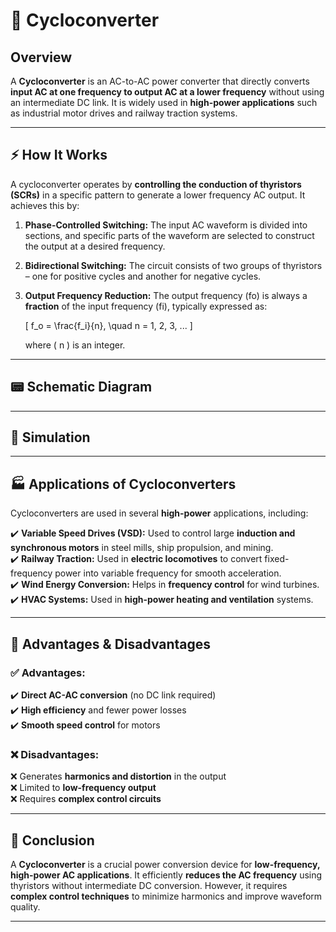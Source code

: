 # 🔄 Cycloconverter  

## Overview  

A **Cycloconverter** is an AC-to-AC power converter that directly converts **input AC at one frequency to output AC at a lower frequency** without using an intermediate DC link. It is widely used in **high-power applications** such as industrial motor drives and railway traction systems.

---

## ⚡ How It Works  

A cycloconverter operates by **controlling the conduction of thyristors (SCRs)** in a specific pattern to generate a lower frequency AC output. It achieves this by:  

1. **Phase-Controlled Switching:** The input AC waveform is divided into sections, and specific parts of the waveform are selected to construct the output at a desired frequency.  
2. **Bidirectional Switching:** The circuit consists of two groups of thyristors – one for positive cycles and another for negative cycles.  
3. **Output Frequency Reduction:** The output frequency (fo) is always a **fraction** of the input frequency (fi), typically expressed as:  

   \[
   f_o = \frac{f_i}{n}, \quad n = 1, 2, 3, ...
   \]

   where \( n \) is an integer.  

---

## 📟 Schematic Diagram  


---

## 🔬 Simulation  



---

## 🏭 Applications of Cycloconverters  

Cycloconverters are used in several **high-power** applications, including:  

✔️ **Variable Speed Drives (VSD):** Used to control large **induction and synchronous motors** in steel mills, ship propulsion, and mining.  
✔️ **Railway Traction:** Used in **electric locomotives** to convert fixed-frequency power into variable frequency for smooth acceleration.  
✔️ **Wind Energy Conversion:** Helps in **frequency control** for wind turbines.  
✔️ **HVAC Systems:** Used in **high-power heating and ventilation** systems.  

---

## 📜 Advantages & Disadvantages  

### ✅ Advantages:  
✔️ **Direct AC-AC conversion** (no DC link required)  
✔️ **High efficiency** and fewer power losses  
✔️ **Smooth speed control** for motors  

### ❌ Disadvantages:  
❌ Generates **harmonics and distortion** in the output  
❌ Limited to **low-frequency output**  
❌ Requires **complex control circuits**  

---

## 📌 Conclusion  

A **Cycloconverter** is a crucial power conversion device for **low-frequency, high-power AC applications**. It efficiently **reduces the AC frequency** using thyristors without intermediate DC conversion. However, it requires **complex control techniques** to minimize harmonics and improve waveform quality.
  

---



